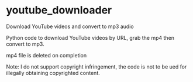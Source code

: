 # youtube_downloader

Download YouTube videos and convert to mp3 audio

Python code to download YouTube videos by URL, grab the mp4 then convert to mp3.

mp4 file is deleted on completion

Note: I do not support copyright infringement, the code is not to be ued for illegally obtaining copyrighted content.  